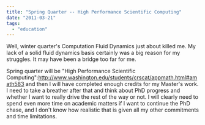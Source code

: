 ```yaml
---
title: "Spring Quarter -- High Performance Scientific Computing"
date: "2011-03-21"
tags: 
  - "education"
---
```


Well, winter quarter's Computation Fluid Dynamics just about killed me. My lack of a solid fluid dynamics basis certainly was a big reason for my struggles. It may have been a bridge too far for me.

Spring quarter will be "High Performance Scientific Computing":http://www.washington.edu/students/crscat/appmath.html#amath583 and then I will have completed enough credits for my Master's work. I need to take a breather after that and think about PhD progress and whether I want to really drive the rest of the way or not. I will clearly need to spend even more time on academic matters if I want to continue the PhD chase, and I don't know how realistic that is given all my other commitments and time limitations.
